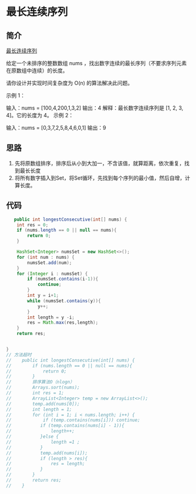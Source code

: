 # 最长连续序列
## 简介
[最长连续序列](https://leetcode.cn/problems/longest-consecutive-sequence/description/?envType=study-plan-v2&envId=top-100-liked)

给定一个未排序的整数数组 nums ，找出数字连续的最长序列（不要求序列元素在原数组中连续）的长度。

请你设计并实现时间复杂度为 O(n) 的算法解决此问题。



示例 1：

输入：nums = [100,4,200,1,3,2]
输出：4
解释：最长数字连续序列是 [1, 2, 3, 4]。它的长度为 4。
示例 2：

输入：nums = [0,3,7,2,5,8,4,6,0,1]
输出：9

## 思路
1. 先将原数组排序，排序后从小到大加一，不含该值，就算距离，依次重复，找到最长长度
2. 将所有数字插入到Set，将Set循环，先找到每个序列的最小值，然后自增，计算长度。
## 代码
```java
   public int longestConsecutive(int[] nums) {
    int res = 0;
    if (nums.length == 0 || null == nums){
        return 0;
    }

    HashSet<Integer> numsSet = new HashSet<>();
    for (int num : nums) {
        numsSet.add(num);
    }
    for (Integer i : numsSet) {
        if (numsSet.contains(i-1)){
            continue;
        }
        int y = i+1;
        while (numsSet.contains(y)){
            y++;
        }
        int length = y -i;
        res = Math.max(res,length);
    }
    return res;


}
// 方法超时
//    public int longestConsecutive(int[] nums) {
//        if (nums.length == 0 || null == nums){
//            return 0;
//        }
//        排序算法O（nlogn）
//        Arrays.sort(nums);
//        int res = 1;
//        ArrayList<Integer> temp = new ArrayList<>();
//        temp.add(nums[0]);
//        int length = 1;
//        for (int i = 1; i < nums.length; i++) {
//            if (temp.contains(nums[i])) continue;
//           if (temp.contains(nums[i] - 1)){
//               length++;
//           }else {
//               length =1 ;
//           }
//           temp.add(nums[i]);
//           if (length > res){
//               res = length;
//           }
//        }
//        return res;
//    }
```
